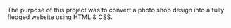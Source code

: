 The purpose of this project was to convert a photo shop design into a fully fledged website using HTML & CSS.
